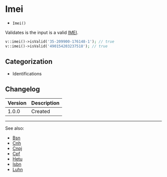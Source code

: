 # Imei

- `Imei()`

Validates is the input is a valid [IMEI][].

```php
v::imei()->isValid('35-209900-176148-1'); // true
v::imei()->isValid('490154203237518'); // true
```

## Categorization

- Identifications

## Changelog

Version | Description
--------|-------------
  1.0.0 | Created

***
See also:

- [Bsn](Bsn.md)
- [Cnh](Cnh.md)
- [Cnpj](Cnpj.md)
- [Cpf](Cpf.md)
- [Hetu](Hetu.md)
- [Isbn](Isbn.md)
- [Luhn](Luhn.md)

[IMEI]: https://en.wikipedia.org/wiki/International_Mobile_Station_Equipment_Identity "International Mobile Station Equipment Identity"
